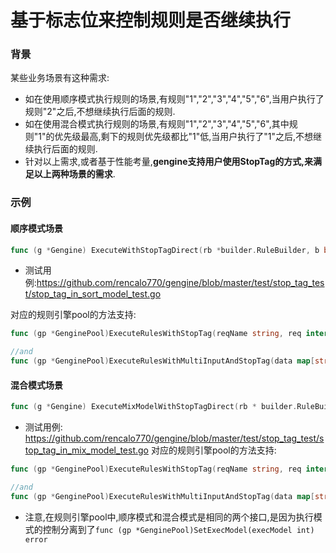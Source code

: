 # 基于标志位来控制规则是否继续执行

### 背景
某些业务场景有这种需求: <br/>
- 如在使用顺序模式执行规则的场景,有规则"1","2","3","4","5","6",当用户执行了规则"2"之后,不想继续执行后面的规则.<br/>
- 如在使用混合模式执行规则的场景,有规则"1","2","3","4","5","6",其中规则"1"的优先级最高,剩下的规则优先级都比"1"低,当用户执行了"1"之后,不想继续执行后面的规则.<br/>
- 针对以上需求,或者基于性能考量,**gengine支持用户使用StopTag的方式,来满足以上两种场景的需求**.

### 示例

#### 顺序模式场景
```go
func (g *Gengine) ExecuteWithStopTagDirect(rb *builder.RuleBuilder, b bool, sTag *Stag) error
```
- 测试用例:https://github.com/rencalo770/gengine/blob/master/test/stop_tag_test/stop_tag_in_sort_model_test.go

对应的规则引擎pool的方法支持:

```go
func (gp *GenginePool)ExecuteRulesWithStopTag(reqName string, req interface{}, respName string, resp interface{}, stag *Stag) error 

//and
func (gp *GenginePool)ExecuteRulesWithMultiInputAndStopTag(data map[string]interface{}, stag *Stag) error
```

#### 混合模式场景
```go 
func (g *Gengine) ExecuteMixModelWithStopTagDirect(rb * builder.RuleBuilder, sTag *Stag)
```

- 测试用例: https://github.com/rencalo770/gengine/blob/master/test/stop_tag_test/stop_tag_in_mix_model_test.go
对应的规则引擎pool的方法支持:

```go
func (gp *GenginePool)ExecuteRulesWithStopTag(reqName string, req interface{}, respName string, resp interface{}, stag *Stag) error 

//and
func (gp *GenginePool)ExecuteRulesWithMultiInputAndStopTag(data map[string]interface{}, stag *Stag) error
```
- 注意,在规则引擎pool中,顺序模式和混合模式是相同的两个接口,是因为执行模式的控制分离到了```func (gp *GenginePool)SetExecModel(execModel int) error```